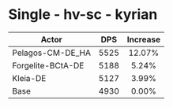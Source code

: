 # Single - hv-sc - kyrian
| Actor | DPS | Increase |
|---|:---:|:---:|
|Pelagos-CM-DE_HA|5525|12.07%|
|Forgelite-BCtA-DE|5188|5.24%|
|Kleia-DE|5127|3.99%|
|Base|4930|0.00%|
